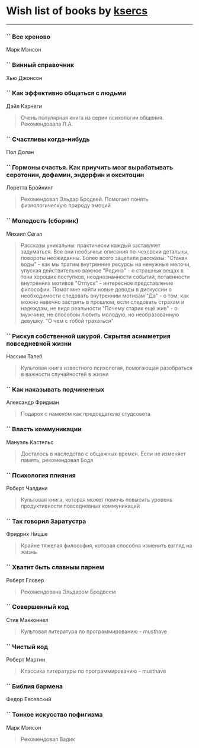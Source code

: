 # Wish list of books by [ksercs](https://plus.google.com/u/0/113010305809091482859/)
---

### `` Все хреново
Марк Мэнсон

### `` Винный справочник
Хью Джонсон

### `` Как эффективно общаться с людьми
Дэйл Карнеги
> Очень популярная книга из серии психологии общения. Рекомендовала Л.А.

### `` Счастливы когда-нибудь
Пол Долан

### `` Гормоны счастья. Как приучить мозг вырабатывать серотонин, дофамин, эндорфин и окситоцин
Лоретта Бройнинг
> Рекомендовал Эльдар Бродвей. Помогает понять физиологическую природу эмоций

### `` Молодость (сборник)
Михаил Сегал
> Рассказы уникальны: практически каждый заставляет задуматься. Все они необычны: описания по-чеховски детальны, повороты неожиданны. Более всего зацепили рассказы:
> "Стакан воды" - как мы тратим внутренние ресурсы на ненужные мелочи, упуская действительно важное
> "Родина" - о страшных вещах в тени хороших поступков, неоднозначности событий, потаённости внутренних мотивов
> "Отпуск" - интересное представление философии. Помог мне найти новые доводы в дискуссии о необходимости следовать внутренним мотивам
> "Да" - о том, как можно навечно застрять в прошлом, если следовать страхам и надеждам, не видя реальности
> "Почему старик ещё жив" - о мужчине, не способом любить молодую, но необразованную девушку. "О чем с тобой трахаться"

### `` Рискуя собственной шкурой. Скрытая асимметрия повседневной жизни
Нассим Талеб
> Культовая книга известного психологая, помогающая разобраться в важности случайностей в жизни

### `` Как наказывать подчиненных
Александр Фридман
> Подарок с намеком как председателю студсовета

### `` Власть коммуникации
Мануэль Кастельс
> Досталось в наследство с общажных времен. Если не изменяет память, рекомендовал Бодя

### `` Психология плияния
Роберт Чалдини
> Культовая книга, которая может помочь повысить уровень продуктивности повседневных коммуникаций

### `` Так говорил Заратустра
Фридрих Ницше
> Крайне тяжелая философия, которая способна изменить взгляд на жизнь

### `` Хватит быть славным парнем
Роберт Гловер
> Рекомендована Эльдаром Бродвеем

### `` Совершенный код
Стив Макконнел
> Культовая литература по программированию - musthave

### `` Чистый код
Роберт Мартин
> Классика литературы по программированию - musthave

### `` Библия бармена
Федор Евсевский

### `` Тонкое искусство пофигизма
Марк Мэнсон
> Рекомендовал Вадик

